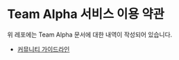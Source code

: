 # Team Alpha 서비스 이용 약관
위 레포에는 Team Alpha 문서에 대한 내역이 작성되어 있습니다.
* [커뮤니티 가이드라인](Coummity_Guide_Line.md)
